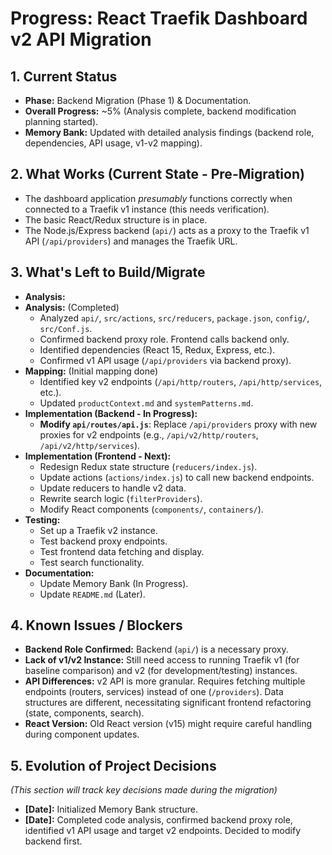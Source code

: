 # Progress: React Traefik Dashboard v2 API Migration

## 1. Current Status

- **Phase:** Backend Migration (Phase 1) & Documentation.
- **Overall Progress:** ~5% (Analysis complete, backend modification planning started).
- **Memory Bank:** Updated with detailed analysis findings (backend role, dependencies, API usage, v1-v2 mapping).

## 2. What Works (Current State - Pre-Migration)

- The dashboard application *presumably* functions correctly when connected to a Traefik v1 instance (this needs verification).
- The basic React/Redux structure is in place.
- The Node.js/Express backend (`api/`) acts as a proxy to the Traefik v1 API (`/api/providers`) and manages the Traefik URL.

## 3. What's Left to Build/Migrate

- **Analysis:**
- **Analysis:** (Completed)
    - Analyzed `api/`, `src/actions`, `src/reducers`, `package.json`, `config/`, `src/Conf.js`.
    - Confirmed backend proxy role. Frontend calls backend only.
    - Identified dependencies (React 15, Redux, Express, etc.).
    - Confirmed v1 API usage (`/api/providers` via backend proxy).
- **Mapping:** (Initial mapping done)
    - Identified key v2 endpoints (`/api/http/routers`, `/api/http/services`, etc.).
    - Updated `productContext.md` and `systemPatterns.md`.
- **Implementation (Backend - In Progress):**
    - **Modify `api/routes/api.js`**: Replace `/api/providers` proxy with new proxies for v2 endpoints (e.g., `/api/v2/http/routers`, `/api/v2/http/services`).
- **Implementation (Frontend - Next):**
    - Redesign Redux state structure (`reducers/index.js`).
    - Update actions (`actions/index.js`) to call new backend endpoints.
    - Update reducers to handle v2 data.
    - Rewrite search logic (`filterProviders`).
    - Modify React components (`components/`, `containers/`).
- **Testing:**
    - Set up a Traefik v2 instance.
    - Test backend proxy endpoints.
    - Test frontend data fetching and display.
    - Test search functionality.
- **Documentation:**
    - Update Memory Bank (In Progress).
    - Update `README.md` (Later).

## 4. Known Issues / Blockers

- **Backend Role Confirmed:** Backend (`api/`) is a necessary proxy.
- **Lack of v1/v2 Instance:** Still need access to running Traefik v1 (for baseline comparison) and v2 (for development/testing) instances.
- **API Differences:** v2 API is more granular. Requires fetching multiple endpoints (routers, services) instead of one (`/providers`). Data structures are different, necessitating significant frontend refactoring (state, components, search).
- **React Version:** Old React version (v15) might require careful handling during component updates.

## 5. Evolution of Project Decisions

*(This section will track key decisions made during the migration)*

- **[Date]:** Initialized Memory Bank structure.
- **[Date]:** Completed code analysis, confirmed backend proxy role, identified v1 API usage and target v2 endpoints. Decided to modify backend first.
